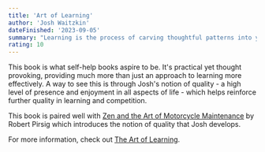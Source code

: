 ```yaml
---
title: 'Art of Learning'
author: 'Josh Waitzkin'
dateFinished: '2023-09-05'
summary: "Learning is the process of carving thoughtful patterns into your mind. These become the paths with which intuition races, paving your way to greater complexity. To carve these paths, start with fundamental principles. Use them to build a solid foundation, then expand and refine your repertoire. Keep in touch with the essence of your discipline and leverage personal predispositions."
rating: 10
---
```

This book is what self-help books aspire to be. It's practical yet thought provoking, providing much more than just an approach to learning more effectively. A way to see this is through Josh's notion of quality - a high level of presence and enjoyment in all aspects of life - which helps reinforce further quality in learning and competition.

This book is paired well with [Zen and the Art of Motorcycle Maintenance](/library/zen-and-cycles) by Robert Pirsig which introduces the notion of quality that Josh develops.

For more information, check out [The Art of Learning](https://www.joshwaitzkin.com/the-art-of-learning).
